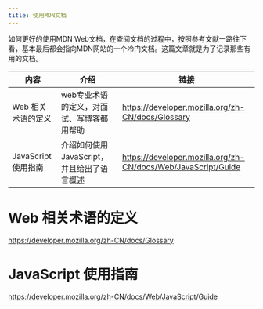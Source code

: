 ```yaml
---
title: 使用MDN文档
---
```


如何更好的使用MDN Web文档，在查阅文档的过程中，按照参考文献一路往下看，基本最后都会指向MDN网站的一个冷门文档。这篇文章就是为了记录那些有用的文档。

|内容|介绍|链接|
|----|----|------|
| Web 相关术语的定义 |web专业术语的定义，对面试、写博客都用帮助|https://developer.mozilla.org/zh-CN/docs/Glossary|
| JavaScript 使用指南 | 介绍如何使用 JavaScript，并且给出了语言概述 | https://developer.mozilla.org/zh-CN/docs/Web/JavaScript/Guide |

# Web 相关术语的定义

https://developer.mozilla.org/zh-CN/docs/Glossary

# JavaScript 使用指南

https://developer.mozilla.org/zh-CN/docs/Web/JavaScript/Guide

